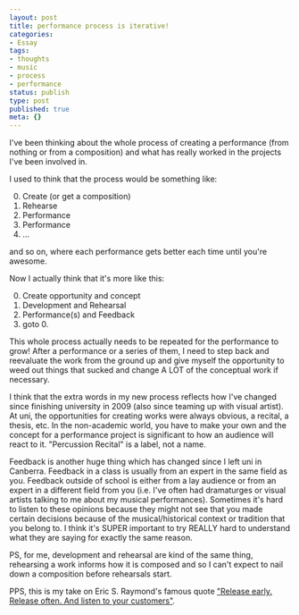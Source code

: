 ```yaml
---
layout: post
title: performance process is iterative!
categories:
- Essay
tags:
- thoughts
- music
- process
- performance
status: publish
type: post
published: true
meta: {}
---
```


I've been thinking about the whole process of creating a performance (from nothing or from a composition) and what has really worked in the projects I've been involved in.

I used to think that the process would be something like: 

0. Create (or get a composition) 
1. Rehearse 
2. Performance 
3. Performance 
4. ...

and so on, where each performance gets better each time until you're awesome. 

Now I actually think that it's more like this: 

0. Create opportunity and concept 
1. Development and Rehearsal 
2. Performance(s) and Feedback 
3. goto 0. 

This whole process actually needs to be repeated for the performance to grow! After a performance or a series of them, I need to step back and reevaluate the work from the ground up and give myself the opportunity to weed out things that sucked and change A LOT of the conceptual work if necessary.

I think that the extra words in my new process reflects how I've changed since finishing university in 2009 (also since teaming up with visual artist). At uni, the opportunities for creating works were always obvious, a recital, a thesis, etc. In the non-academic world, you have to make your own and the concept for a performance project is significant to how an audience will react to it. "Percussion Recital" is a label, not a name.

Feedback is another huge thing which has changed since I left uni in Canberra. Feedback in a class is usually from an expert in the same field as you. Feedback outside of school is either from a lay audience or from an expert in a different field from you (i.e. I've often had dramaturges or visual artists talking to me about my musical performances). Sometimes it's hard to listen to these opinions because they might not see that you made certain decisions because of the musical/historical context or tradition that you belong to. I think it's SUPER important to try REALLY hard to understand what they are saying for exactly the same reason. 
 
PS, for me, development and rehearsal are kind of the same thing, rehearsing a work informs how it is composed and so I can't expect to nail down a composition before rehearsals start.

PPS, this is my take on Eric S. Raymond's famous quote ["Release early. Release often. And listen to your customers"](http://www.catb.org/~esr/writings/cathedral-bazaar/cathedral-bazaar/ar01s04.html).
